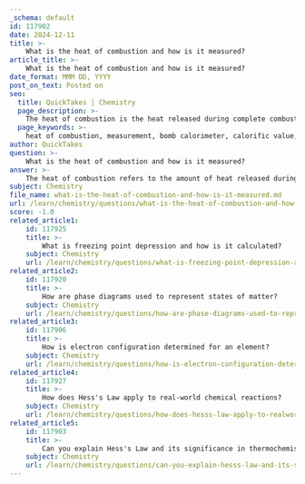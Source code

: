 ```yaml
---
_schema: default
id: 117902
date: 2024-12-11
title: >-
    What is the heat of combustion and how is it measured?
article_title: >-
    What is the heat of combustion and how is it measured?
date_format: MMM DD, YYYY
post_on_text: Posted on
seo:
  title: QuickTakes | Chemistry
  page_description: >-
    The heat of combustion is the heat released during complete combustion of a substance with oxygen, measured using a bomb calorimeter. This value is key to understanding fuel energy content, determined through temperature changes in a controlled water environment.
  page_keywords: >-
    heat of combustion, measurement, bomb calorimeter, calorific value, energy value, combustion reaction, temperature change, water bath, heat absorbed, specific heat capacity, enthalpy of formation, ethanol combustion, energy production, chemical engineering
author: QuickTakes
question: >-
    What is the heat of combustion and how is it measured?
answer: >-
    The heat of combustion refers to the amount of heat released during the complete combustion of a substance in the presence of oxygen, typically measured under standard temperature and pressure conditions. This value is crucial for understanding the energy content of fuels and is often referred to as the calorific value or energy value of the substance.\n\n### Measurement of Heat of Combustion\n\nThe heat of combustion is measured using a device called a bomb calorimeter. In this setup, a known quantity of the substance (fuel) is placed in a steel container (the bomb) along with a stoichiometric mixture of oxygen. The bomb is then sealed and placed in a water bath at a controlled temperature, usually around 25 °C. An ignition device is used to initiate the combustion reaction.\n\nDuring the combustion process, the fuel reacts with oxygen, producing combustion products such as carbon dioxide and water vapor. The heat released from this reaction is absorbed by the surrounding water, leading to a measurable increase in temperature. The change in temperature (ΔT) of the water is used to calculate the heat of combustion.\n\n### Calculation of Heat of Combustion\n\nThe heat evolved during the combustion reaction, denoted as ΔH, can be calculated using the following steps:\n\n1. **Measure the temperature change**: Record the initial and final temperatures of the water in the calorimeter.\n2. **Calculate the heat absorbed by the water**: Use the formula:\n   $$\n   q = m \cdot c \cdot \Delta T\n   $$\n   where $ q $ is the heat absorbed, $ m $ is the mass of the water, $ c $ is the specific heat capacity of water (approximately 4.18 J/g°C), and $ \Delta T $ is the change in temperature.\n3. **Determine the heat of combustion per mole**: If the mass of the fuel burned is known, the heat of combustion can be expressed per mole of the substance.\n\nFor example, the heat of combustion of ethanol can be calculated using its standard enthalpy of formation (ΔHf°) values. The reaction for the combustion of ethanol is:\n$$\nC_2H_6O + 3O_2 \rightarrow 2CO_2 + 3H_2O\n$$\nUsing the standard enthalpy of formation values, the heat of combustion can be calculated as follows:\n$$\n\Delta H_c°(C_2H_6O) = 2 \times (-393.51 \text{ kJ/mol}) + 3 \times (-277.6 \text{ kJ/mol}) - \Delta Hf°(C_2H_6O)\n$$\n\nThis method provides a systematic approach to determining the heat of combustion for various substances, which is essential for applications in energy production, environmental science, and chemical engineering.
subject: Chemistry
file_name: what-is-the-heat-of-combustion-and-how-is-it-measured.md
url: /learn/chemistry/questions/what-is-the-heat-of-combustion-and-how-is-it-measured
score: -1.0
related_article1:
    id: 117925
    title: >-
        What is freezing point depression and how is it calculated?
    subject: Chemistry
    url: /learn/chemistry/questions/what-is-freezing-point-depression-and-how-is-it-calculated
related_article2:
    id: 117920
    title: >-
        How are phase diagrams used to represent states of matter?
    subject: Chemistry
    url: /learn/chemistry/questions/how-are-phase-diagrams-used-to-represent-states-of-matter
related_article3:
    id: 117906
    title: >-
        How is electron configuration determined for an element?
    subject: Chemistry
    url: /learn/chemistry/questions/how-is-electron-configuration-determined-for-an-element
related_article4:
    id: 117927
    title: >-
        How does Hess's Law apply to real-world chemical reactions?
    subject: Chemistry
    url: /learn/chemistry/questions/how-does-hesss-law-apply-to-realworld-chemical-reactions
related_article5:
    id: 117903
    title: >-
        Can you explain Hess's Law and its significance in thermochemistry?
    subject: Chemistry
    url: /learn/chemistry/questions/can-you-explain-hesss-law-and-its-significance-in-thermochemistry
---
```


&nbsp;